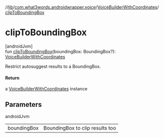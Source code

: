 //[lib](../../../index.md)/[com.what3words.androidwrapper.voice](../index.md)/[VoiceBuilderWithCoordinates](index.md)/[clipToBoundingBox](clip-to-bounding-box.md)

# clipToBoundingBox

[androidJvm]\
fun [clipToBoundingBox](clip-to-bounding-box.md)(boundingBox: BoundingBox?): [VoiceBuilderWithCoordinates](index.md)

Restrict autosuggest results to a BoundingBox.

#### Return

a [VoiceBuilderWithCoordinates](index.md) instance

## Parameters

androidJvm

| | |
|---|---|
| boundingBox | BoundingBox to clip results too |
